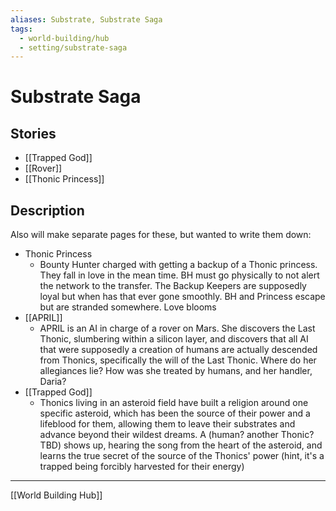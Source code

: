 ```yaml
---
aliases: Substrate, Substrate Saga
tags:
  - world-building/hub
  - setting/substrate-saga
---
```

# Substrate Saga

## Stories
- [[Trapped God]]
- [[Rover]]
- [[Thonic Princess]]

## Description

Also will make separate pages for these, but wanted to write them down:

- Thonic Princess
    - Bounty Hunter charged with getting a backup of a Thonic princess. They fall in love in the mean time.
      BH must go physically to not alert the network to the transfer. The Backup Keepers are supposedly loyal but when has that ever gone smoothly.
      BH and Princess escape but are stranded somewhere. Love blooms
- [[APRIL]]
    - APRIL is an AI in charge of a rover on Mars. She discovers the Last Thonic, slumbering within a silicon layer, and discovers that all AI that were supposedly a creation of humans are actually descended from Thonics, specifically the will of the Last Thonic. Where do her allegiances lie? How was she treated by humans, and her handler, Daria?
- [[Trapped God]]
    - Thonics living in an asteroid field have built a religion around one specific asteroid, which has been the source of their power and a lifeblood for them, allowing them to leave their substrates and advance beyond their wildest dreams. A (human? another Thonic? TBD) shows up, hearing the song from the heart of the asteroid, and learns the true secret of the source of the Thonics' power (hint, it's a trapped being forcibly harvested for their energy)


---
[[World Building Hub]]